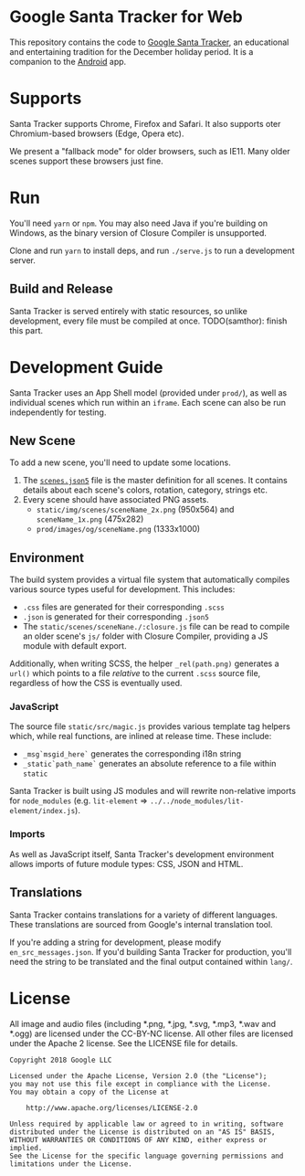 # Google Santa Tracker for Web

This repository contains the code to [Google Santa Tracker](https://santatracker.google.com), an educational and entertaining tradition for the December holiday period.
It is a companion to the [Android](https://github.com/google/santa-tracker-android) app.

# Supports

Santa Tracker supports Chrome, Firefox and Safari.
It also supports oter Chromium-based browsers (Edge, Opera etc).

We present a "fallback mode" for older browsers, such as IE11.
Many older scenes support these browsers just fine.

# Run

You'll need `yarn` or `npm`.
You may also need Java if you're building on Windows, as the binary version of Closure Compiler is unsupported.

Clone and run `yarn` to install deps, and run `./serve.js` to run a development server.

## Build and Release

Santa Tracker is served entirely with static resources, so unlike development, every file must be compiled at once.
TODO(samthor): finish this part.

# Development Guide

Santa Tracker uses an App Shell model (provided under `prod/`), as well as individual scenes which run within an `iframe`.
Each scene can also be run independently for testing.

## New Scene

To add a new scene, you'll need to update some locations.

1. The [`scenes.json5`](scenes.json5) file is the master definition for all scenes.
   It contains details about each scene's colors, rotation, category, strings etc.
2. Every scene should have associated PNG assets.
   * `static/img/scenes/sceneName_2x.png` (950x564) and `sceneName_1x.png` (475x282)
   * `prod/images/og/sceneName.png` (1333x1000)

## Environment

The build system provides a virtual file system that automatically compiles various source types useful for development.
This includes:

* `.css` files are generated for their corresponding `.scss`
* `.json` is generated for their corresponding `.json5`
* The `static/scenes/sceneNane./:closure.js` file can be read to compile an older scene's `js/` folder with Closure Compiler, providing a JS module with default export.

Additionally, when writing SCSS, the helper `_rel(path.png)` generates a `url()` which points to a file _relative_ to the current `.scss` source file, regardless of how the CSS is eventually used.

### JavaScript

The source file `static/src/magic.js` provides various template tag helpers which, while real functions, are inlined at release time.
These include:

  * ``_msg`msgid_here`​`` generates the corresponding i18n string
  * ``_static`path_name`​`` generates an absolute reference to a file within `static`

Santa Tracker is built using JS modules and will rewrite non-relative imports for `node_modules` (e.g. `lit-element` => `../../node_modules/lit-element/index.js`).

### Imports

As well as JavaScript itself, Santa Tracker's development environment allows imports of future module types: CSS, JSON and HTML.

## Translations

Santa Tracker contains translations for a variety of different languages.
These translations are sourced from Google's internal translation tool.

If you're adding a string for development, please modify `en_src_messages.json`.
If you'd building Santa Tracker for production, you'll need the string to be translated and the final output contained within `lang/`.

# License

All image and audio files (including *.png, *.jpg, *.svg, *.mp3, *.wav 
and *.ogg) are licensed under the CC-BY-NC license. All other files are 
licensed under the Apache 2 license. See the LICENSE file for details.

    Copyright 2018 Google LLC
    
    Licensed under the Apache License, Version 2.0 (the "License");
    you may not use this file except in compliance with the License.
    You may obtain a copy of the License at
    
        http://www.apache.org/licenses/LICENSE-2.0
    
    Unless required by applicable law or agreed to in writing, software
    distributed under the License is distributed on an "AS IS" BASIS,
    WITHOUT WARRANTIES OR CONDITIONS OF ANY KIND, either express or implied.
    See the License for the specific language governing permissions and
    limitations under the License.
